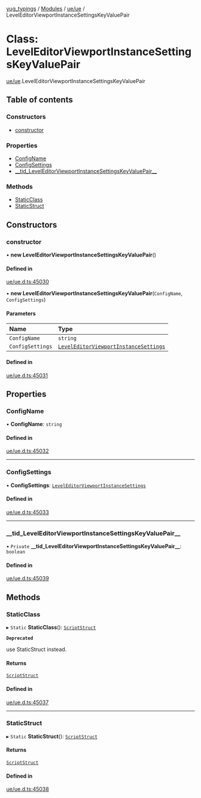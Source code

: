 [yug_typings](../README.md) / [Modules](../modules.md) / [ue/ue](../modules/ue_ue.md) / LevelEditorViewportInstanceSettingsKeyValuePair

# Class: LevelEditorViewportInstanceSettingsKeyValuePair

[ue/ue](../modules/ue_ue.md).LevelEditorViewportInstanceSettingsKeyValuePair

## Table of contents

### Constructors

- [constructor](ue_ue.LevelEditorViewportInstanceSettingsKeyValuePair.md#constructor)

### Properties

- [ConfigName](ue_ue.LevelEditorViewportInstanceSettingsKeyValuePair.md#configname)
- [ConfigSettings](ue_ue.LevelEditorViewportInstanceSettingsKeyValuePair.md#configsettings)
- [\_\_tid\_LevelEditorViewportInstanceSettingsKeyValuePair\_\_](ue_ue.LevelEditorViewportInstanceSettingsKeyValuePair.md#__tid_leveleditorviewportinstancesettingskeyvaluepair__)

### Methods

- [StaticClass](ue_ue.LevelEditorViewportInstanceSettingsKeyValuePair.md#staticclass)
- [StaticStruct](ue_ue.LevelEditorViewportInstanceSettingsKeyValuePair.md#staticstruct)

## Constructors

### constructor

• **new LevelEditorViewportInstanceSettingsKeyValuePair**()

#### Defined in

[ue/ue.d.ts:45030](https://github.com/YugMetaverse/yug_typings/blob/b7d9b19/ue/ue.d.ts#L45030)

• **new LevelEditorViewportInstanceSettingsKeyValuePair**(`ConfigName`, `ConfigSettings`)

#### Parameters

| Name | Type |
| :------ | :------ |
| `ConfigName` | `string` |
| `ConfigSettings` | [`LevelEditorViewportInstanceSettings`](ue_ue.LevelEditorViewportInstanceSettings.md) |

#### Defined in

[ue/ue.d.ts:45031](https://github.com/YugMetaverse/yug_typings/blob/b7d9b19/ue/ue.d.ts#L45031)

## Properties

### ConfigName

• **ConfigName**: `string`

#### Defined in

[ue/ue.d.ts:45032](https://github.com/YugMetaverse/yug_typings/blob/b7d9b19/ue/ue.d.ts#L45032)

___

### ConfigSettings

• **ConfigSettings**: [`LevelEditorViewportInstanceSettings`](ue_ue.LevelEditorViewportInstanceSettings.md)

#### Defined in

[ue/ue.d.ts:45033](https://github.com/YugMetaverse/yug_typings/blob/b7d9b19/ue/ue.d.ts#L45033)

___

### \_\_tid\_LevelEditorViewportInstanceSettingsKeyValuePair\_\_

• `Private` **\_\_tid\_LevelEditorViewportInstanceSettingsKeyValuePair\_\_**: `boolean`

#### Defined in

[ue/ue.d.ts:45039](https://github.com/YugMetaverse/yug_typings/blob/b7d9b19/ue/ue.d.ts#L45039)

## Methods

### StaticClass

▸ `Static` **StaticClass**(): [`ScriptStruct`](ue_ue.ScriptStruct.md)

**`Deprecated`**

use StaticStruct instead.

#### Returns

[`ScriptStruct`](ue_ue.ScriptStruct.md)

#### Defined in

[ue/ue.d.ts:45037](https://github.com/YugMetaverse/yug_typings/blob/b7d9b19/ue/ue.d.ts#L45037)

___

### StaticStruct

▸ `Static` **StaticStruct**(): [`ScriptStruct`](ue_ue.ScriptStruct.md)

#### Returns

[`ScriptStruct`](ue_ue.ScriptStruct.md)

#### Defined in

[ue/ue.d.ts:45038](https://github.com/YugMetaverse/yug_typings/blob/b7d9b19/ue/ue.d.ts#L45038)
